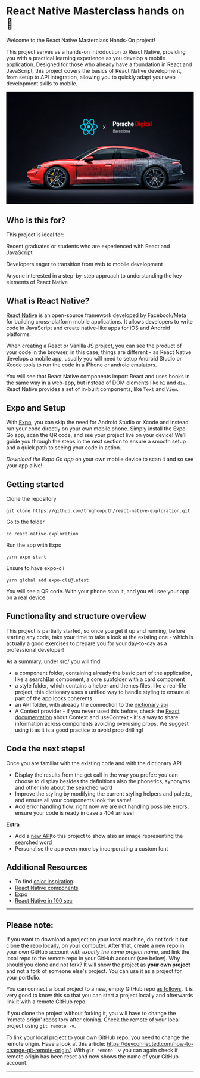 # React Native Masterclass hands on 📖

Welcome to the React Native Masterclass Hands-On project! 

This project serves as a hands-on introduction to React Native, providing you with a practical learning experience as you develop a mobile application. Designed for those who already have a foundation in React and JavaScript, this project covers the basics of React Native development, from setup to API integration, allowing you to quickly adapt your web development skills to mobile.

![Porsche Digital x React Native](assets/porsche%20digital%20x%20react%20native.png)

## Who is this for?
This project is ideal for:

Recent graduates or students who are experienced with React and JavaScript

Developers eager to transition from web to mobile development

Anyone interested in a step-by-step approach to understanding the key elements of React Native

## What is React Native?

[React Native](https://reactnative.dev/docs/getting-started) is an open-source framework developed by Facebook/Meta for building cross-platform mobile applications. It allows developers to write code in JavaScript and create native-like apps for iOS and Android platforms. 

When creating a React or Vanilla JS project, you can see the product of your code in the browser, in this case, things are different - as React Native develops a mobile app, usually you will need to setup Android Studio or Xcode tools to run the code in a iPhone or android emulators.

You will see that React Native components import React and uses hooks in the same way in a web-app, but instead of DOM elements like `h1` and `div`, React Native provides a set of in-built components, like `Text` and `View`.

## Expo and Setup

With [Expo](https://expo.dev/), you can skip the need for Android Studio or Xcode and instead run your code directly on your own mobile phone.
Simply install the Expo Go app, scan the QR code, and see your project live on your device! We’ll guide you through the steps in the next section to ensure a smooth setup and a quick path to seeing your code in action.

*Download the Expo Go app* on your own mobile device to scan it and so see your app alive!


## Getting started

Clone the repository

`git clone https://github.com/trughooputh/react-native-exploration.git`

Go to the folder

`cd react-native-exploration`

Run the app with Expo

`yarn expo start`

Ensure to have expo-cli

`yarn global add expo-cli@latest`

You will see a QR code. With your phone scan it, and you will see your app on a real device

## Functionality and structure overview

This project is partially started, so once you get it up and running, before starting any code, take your time to take a look at the existing one - which is actually a good exercises to prepare you for your day-to-day as a professional developer!

As a summary, under src/ you will find

* a component folder, containing already the basic part of the application, like a searchBar component, a core subfolder with a card component
* a style folder, which contains a helper and themes files: like a real-life project, this dictionary uses a unified way to handle styling to ensure all part of the app looks coherents
* an API folder, with already the connection to the [dictionary api](https://dictionaryapi.dev/)
* A Context provider - if you never used this before, check the [React documentation](https://react.dev/learn/passing-data-deeply-with-context) about Context and useContext - it's a way to share information across components avoiding overusing props. We suggest using it as it is a good practice to avoid prop drilling! 
  
## Code the next steps!

Once you are familiar with the existing code and with the dictionary API

* Display the results from the get call in the way you prefer: you can choose to display besides the definitions also the phonetics, synonyms and other info about the searched word
* Improve the styling by modifying the current styling helpers and palette, and ensure all your components look the same! 
* Add error handling flow: right now we are not handling possible errors, ensure your code is ready in case a 404 arrives!

**Extra**

* Add a [new API](https://www.pexels.com/api/documentation/)to this project to show also an image representing the searched word
* Personalise the app even more by incorporating a custom font


## Additional Resources

* To find [color inspiration](https://colorhunt.co/)
* [React Native components](https://reactnative.dev/docs/components-and-apis)
* [Expo](https://expo.dev/)
* [React Native in 100 sec](https://www.youtube.com/watch?v=gvkqT_Uoahw)

---

## Please note:
If you want to download a project on your local machine, do not fork it but clone the repo locally, on your computer. After that, create a new repo in your own GitHub account *with exactly the same project name*, and link the local repo to the remote repo in your GitHub account (see below). Why should you clone and not fork? It will show the project as **your own project** and not a fork of someone else's project. You can use it as a project for your portfolio.

You can connect a local project to a new, empty GitHub repo [as follows](https://docs.github.com/en/github/importing-your-projects-to-github/adding-an-existing-project-to-github-using-the-command-line). It is very good to know this so that you can start a project locally and afterwards link it with a remote GitHub repo.

If you clone the project without forking it, you will have to change the 'remote origin' repository after cloning. Check the remote of your local project using `git remote -v`. 

To link your local project to your own GitHub repo, you need to change the remote origin. Have a look at this article: https://devconnected.com/how-to-change-git-remote-origin/. With `git remote -v` you can again check if remote origin has been reset and now shows the name of your GitHub account.

---
  
